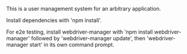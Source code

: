 This is a user management system for an arbitrary application.

Install dependencies with 'npm install'.

For e2e testing, install webdriver-manager with 'npm install webdriver-manager' followed by 'webdriver-manager update', then 'webdriver-manager start' in its own command prompt.

